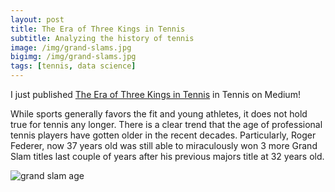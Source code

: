 ```yaml
---
layout: post
title: The Era of Three Kings in Tennis
subtitle: Analyzing the history of tennis
image: /img/grand-slams.jpg
bigimg: /img/grand-slams.jpg
tags: [tennis, data science]
---
```


I just published [The Era of Three Kings in Tennis](https://link.medium.com/FCvjpknrSX) in Tennis on Medium! 

While sports generally favors the fit and young athletes, it does not hold true for tennis any longer. There is a clear trend that the age of professional tennis players have gotten older in the recent decades. Particularly, Roger Federer, now 37 years old was still able to miraculously won 3 more Grand Slam titles last couple of years after his previous majors title at 32 years old.

![grand slam age](https://cdn-images-1.medium.com/max/750/1*iov9Ly78MsJnDOJd9yfLLg.png)
